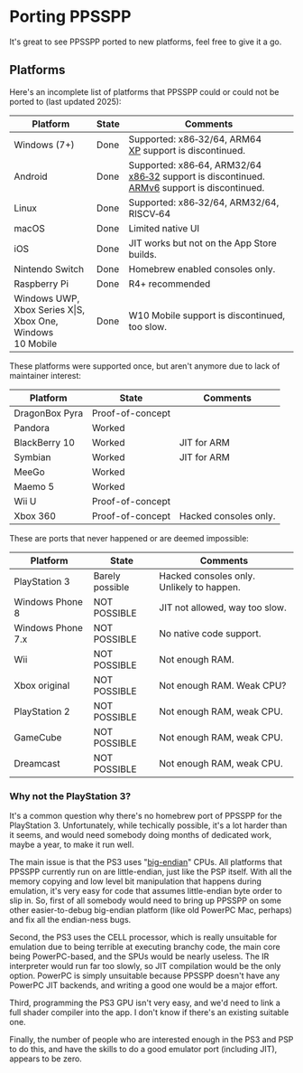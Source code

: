 # Porting PPSSPP

It's great to see PPSSPP ported to new platforms, feel free to give it a go.

## Platforms

Here's an incomplete list of platforms that PPSSPP could or could not be ported to (last updated 2025):

| Platform  | State | Comments |
| --------- | ----- | -------- |
| Windows (7+) | Done | Supported: x86&#x2011;32/&NoBreak;64, ARM64<br />[XP](https://github.com/hrydgard/ppsspp/pull/11995) support is discontinued. |
| Android | Done | Supported: x86&#x2011;64, ARM32/&NoBreak;64<br />[x86&#x2011;32](https://github.com/hrydgard/ppsspp/pull/17908) support is discontinued.<br />[ARMv6](https://github.com/hrydgard/ppsspp/issues/4798) support is discontinued. |
| Linux | Done | Supported: x86&#x2011;32/&NoBreak;64, ARM32/&NoBreak;64, RISCV&#x2011;64 |
| macOS | Done | Limited native UI |
| iOS | Done | JIT works but not on the App Store builds. |
| Nintendo Switch | Done | Homebrew enabled consoles only. |
| Raspberry Pi | Done | R4+ recommended |
| Windows UWP,<br />Xbox Series X\|&NoBreak;S,<br />Xbox One,<br />Windows 10&nbsp;Mobile | Done | W10&nbsp;Mobile support is discontinued, too slow. |

These platforms were supported once, but aren't anymore due to lack of maintainer interest:

| Platform  | State | Comments |
| --------- | ----- | -------- |
| DragonBox Pyra | Proof-of-concept | |
| Pandora | Worked | |
| BlackBerry 10 | Worked | JIT for ARM |
| Symbian | Worked | JIT for ARM |
| MeeGo | Worked | |
| Maemo 5 | Worked | |
| Wii U | Proof-of-concept | |
| Xbox 360 | Proof-of-concept | Hacked consoles only. |

These are ports that never happened or are deemed impossible:

| Platform  | State | Comments |
| --------- | ----- | -------- |
| PlayStation 3 | Barely possible | Hacked consoles only. Unlikely to happen. |
| Windows Phone 8 | NOT POSSIBLE | JIT not allowed, way too slow. |
| Windows Phone 7.x | NOT POSSIBLE | No native code support. |
| Wii | NOT POSSIBLE | Not enough RAM. |
| Xbox original | NOT POSSIBLE | Not enough RAM. Weak CPU? |
| PlayStation 2 | NOT POSSIBLE | Not enough RAM, weak CPU. |
| GameCube | NOT POSSIBLE | Not enough RAM, weak CPU. |
| Dreamcast | NOT POSSIBLE | Not enough RAM, weak CPU. |

### Why not the PlayStation 3?

It's a common question why there's no homebrew port of PPSSPP for the PlayStation 3. Unfortunately, while techically possible, it's a lot harder than it seems, and would need somebody doing months of dedicated work, maybe a year, to make it run well.

The main issue is that the PS3 uses "[big-endian](https://en.wikipedia.org/wiki/Endianness)" CPUs. All platforms that PPSSPP currently run on are little-endian, just like the PSP itself. With all the memory copying and low level bit manipulation that happens during emulation, it's very easy for code that assumes little-endian byte order to slip in. So, first of all somebody would need to bring up PPSSPP on some other easier-to-debug big-endian platform (like old PowerPC Mac, perhaps) and fix all the endian-ness bugs.

Second, the PS3 uses the CELL processor, which is really unsuitable for emulation due to being terrible at executing branchy code, the main core being PowerPC-based, and the SPUs would be nearly useless. The IR interpreter would run far too slowly, so JIT compilation would be the only option. PowerPC is simply unsuitable because PPSSPP doesn't have any PowerPC JIT backends, and writing a good one would be a major effort.

Third, programming the PS3 GPU isn't very easy, and we'd need to link a full shader compiler into the app. I don't know if there's an existing suitable one.

Finally, the number of people who are interested enough in the PS3 and PSP to do this, and have the skills to do a good emulator port (including JIT), appears to be zero.
